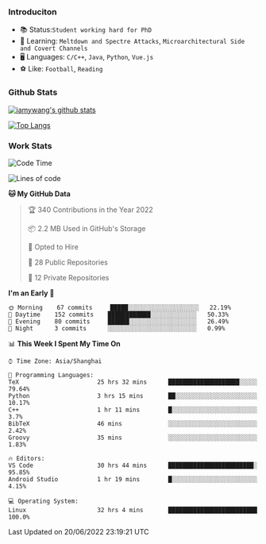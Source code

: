 ### Introduciton

- 📚 Status:`Student working hard for PhD`
- 🔎 Learning: `Meltdown and Spectre Attacks`, `Microarchitectural Side and Covert Channels`
- 🖥️ Languages: `C/C++`, `Java`, `Python`, `Vue.js`
- ⚽ Like: `Football`, `Reading`

### Github Stats

[![iamywang's github stats](https://github-readme-stats.vercel.app/api?username=iamywang&count_private=true&show_icons=true)]()

[![Top Langs](https://github-readme-stats.vercel.app/api/top-langs/?username=iamywang&layout=compact)]()

### Work Stats

<!--START_SECTION:waka-->
![Code Time](http://img.shields.io/badge/Code%20Time-423%20hrs%2023%20mins-blue)

![Lines of code](https://img.shields.io/badge/From%20Hello%20World%20I%27ve%20Written--40%20Thousand%20lines%20of%20code-blue)

**🐱 My GitHub Data** 

> 🏆 340 Contributions in the Year 2022
 > 
> 📦 2.2 MB Used in GitHub's Storage 
 > 
> 💼 Opted to Hire
 > 
> 📜 28 Public Repositories 
 > 
> 🔑 12 Private Repositories  
 > 
**I'm an Early 🐤** 

```text
🌞 Morning    67 commits     █████░░░░░░░░░░░░░░░░░░░░   22.19% 
🌆 Daytime    152 commits    ████████████░░░░░░░░░░░░░   50.33% 
🌃 Evening    80 commits     ██████░░░░░░░░░░░░░░░░░░░   26.49% 
🌙 Night      3 commits      ░░░░░░░░░░░░░░░░░░░░░░░░░   0.99%

```


📊 **This Week I Spent My Time On** 

```text
⌚︎ Time Zone: Asia/Shanghai

💬 Programming Languages: 
TeX                      25 hrs 32 mins      ████████████████████░░░░░   79.64% 
Python                   3 hrs 15 mins       ██░░░░░░░░░░░░░░░░░░░░░░░   10.17% 
C++                      1 hr 11 mins        █░░░░░░░░░░░░░░░░░░░░░░░░   3.7% 
BibTeX                   46 mins             ░░░░░░░░░░░░░░░░░░░░░░░░░   2.42% 
Groovy                   35 mins             ░░░░░░░░░░░░░░░░░░░░░░░░░   1.83%

🔥 Editors: 
VS Code                  30 hrs 44 mins      ████████████████████████░   95.85% 
Android Studio           1 hr 19 mins        █░░░░░░░░░░░░░░░░░░░░░░░░   4.15%

💻 Operating System: 
Linux                    32 hrs 4 mins       █████████████████████████   100.0%

```


 Last Updated on 20/06/2022 23:19:21 UTC
<!--END_SECTION:waka-->
